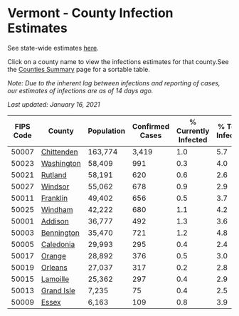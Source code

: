 # Vermont - County Infection Estimates

See state-wide estimates [here](/infections/us-vt).

Click on a county name to view the infections estimates for that county.See the [Counties Summary](/infections/summary-counties) page for a sortable table.

*Note: Due to the inherent lag between infections and reporting of cases, our estimates of infections are as of 14 days ago.*

*Last updated: January 16, 2021*

|   FIPS Code |                   County |   Population |   Confirmed Cases |   % Currently Infected |   % Total Infected |
|-------------|--------------------------|--------------|-------------------|------------------------|--------------------|
|       50007 | [Chittenden](chittenden) |      163,774 |             3,419 |                    1.0 |                5.7 |
|       50023 | [Washington](washington) |       58,409 |               991 |                    0.3 |                4.0 |
|       50021 |       [Rutland](rutland) |       58,191 |               620 |                    0.6 |                2.6 |
|       50027 |       [Windsor](windsor) |       55,062 |               678 |                    0.9 |                2.9 |
|       50011 |     [Franklin](franklin) |       49,402 |               656 |                    0.5 |                3.7 |
|       50025 |       [Windham](windham) |       42,222 |               680 |                    1.1 |                4.2 |
|       50001 |       [Addison](addison) |       36,777 |               492 |                    1.3 |                3.6 |
|       50003 | [Bennington](bennington) |       35,470 |               721 |                    1.2 |                4.8 |
|       50005 |   [Caledonia](caledonia) |       29,993 |               295 |                    0.4 |                2.4 |
|       50017 |         [Orange](orange) |       28,892 |               376 |                    0.5 |                3.0 |
|       50019 |       [Orleans](orleans) |       27,037 |               317 |                    0.2 |                2.8 |
|       50015 |     [Lamoille](lamoille) |       25,362 |               297 |                    0.4 |                2.9 |
|       50013 | [Grand Isle](grand-isle) |        7,235 |                75 |                    0.4 |                2.5 |
|       50009 |           [Essex](essex) |        6,163 |               109 |                    0.8 |                3.9 |
